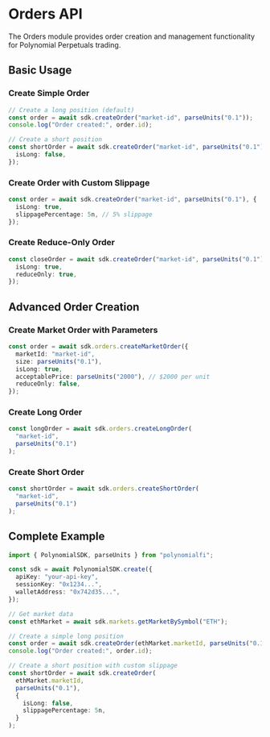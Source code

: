 # Orders API

The Orders module provides order creation and management functionality for Polynomial Perpetuals trading.

## Basic Usage

### Create Simple Order

```typescript
// Create a long position (default)
const order = await sdk.createOrder("market-id", parseUnits("0.1"));
console.log("Order created:", order.id);

// Create a short position
const shortOrder = await sdk.createOrder("market-id", parseUnits("0.1"), {
  isLong: false,
});
```

### Create Order with Custom Slippage

```typescript
const order = await sdk.createOrder("market-id", parseUnits("0.1"), {
  isLong: true,
  slippagePercentage: 5n, // 5% slippage
});
```

### Create Reduce-Only Order

```typescript
const closeOrder = await sdk.createOrder("market-id", parseUnits("0.1"), {
  isLong: true,
  reduceOnly: true,
});
```

## Advanced Order Creation

### Create Market Order with Parameters

```typescript
const order = await sdk.orders.createMarketOrder({
  marketId: "market-id",
  size: parseUnits("0.1"),
  isLong: true,
  acceptablePrice: parseUnits("2000"), // $2000 per unit
  reduceOnly: false,
});
```

### Create Long Order

```typescript
const longOrder = await sdk.orders.createLongOrder(
  "market-id",
  parseUnits("0.1")
);
```

### Create Short Order

```typescript
const shortOrder = await sdk.orders.createShortOrder(
  "market-id",
  parseUnits("0.1")
);
```

## Complete Example

```typescript
import { PolynomialSDK, parseUnits } from "polynomialfi";

const sdk = await PolynomialSDK.create({
  apiKey: "your-api-key",
  sessionKey: "0x1234...",
  walletAddress: "0x742d35...",
});

// Get market data
const ethMarket = await sdk.markets.getMarketBySymbol("ETH");

// Create a simple long position
const order = await sdk.createOrder(ethMarket.marketId, parseUnits("0.1"));
console.log("Order created:", order.id);

// Create a short position with custom slippage
const shortOrder = await sdk.createOrder(
  ethMarket.marketId,
  parseUnits("0.1"),
  {
    isLong: false,
    slippagePercentage: 5n,
  }
);
```
